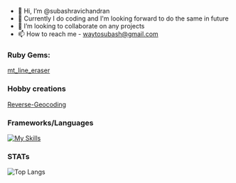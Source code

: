 - 👋 Hi, I’m @subashravichandran
- 👀 Currently I do coding and I'm looking forward to do the same in future
- 💞️ I’m looking to collaborate on any projects
- 📫 How to reach me - waytosubash@gmail.com

### Ruby Gems:
[mt_line_eraser](https://rubygems.org/gems/mt_line_eraser)

### Hobby creations
[Reverse-Geocoding](https://github.com/subashravichandran/freeGeoDetailFromCoords)

### Frameworks/Languages
[![My Skills](https://skillicons.dev/icons?i=ruby,rails,js,html,css,react,bootstrap,tailwind,mysql,redis,github,git,vim)](https://skillicons.dev)

### STATs
![Top Langs](https://github-readme-stats.vercel.app/api/top-langs/?username=subashravichandran&theme=light)
